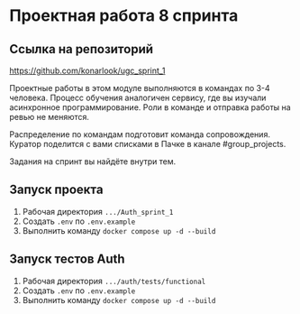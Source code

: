 # Проектная работа 8 спринта
## Ссылка на репозиторий
https://github.com/konarlook/ugc_sprint_1

Проектные работы в этом модуле выполняются в командах по 3-4 человека. Процесс обучения аналогичен сервису, где вы изучали асинхронное программирование. Роли в команде и отправка работы на ревью не меняются.

Распределение по командам подготовит команда сопровождения. Куратор поделится с вами списками в Пачке в канале #group_projects.

Задания на спринт вы найдёте внутри тем.


## Запуск проекта

1. Рабочая директория `.../Auth_sprint_1`
2. Создать `.env` по `.env.example`
3. Выполнить команду `docker compose up -d --build`

## Запуск тестов Auth

1. Рабочая директория `.../auth/tests/functional`
2. Создать `.env` по `.env.example`
3. Выполнить команду `docker compose up -d --build`
